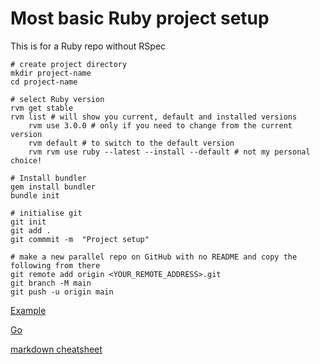 # Most basic Ruby project setup

This is for a Ruby repo without RSpec

```
# create project directory
mkdir project-name
cd project-name

# select Ruby version
rvm get stable
rvm list # will show you current, default and installed versions
    rvm use 3.0.0 # only if you need to change from the current version
    rvm default # to switch to the default version
    rvm rvm use ruby --latest --install --default # not my personal choice!

# Install bundler
gem install bundler
bundle init

# initialise git
git init
git add .
git commmit -m  "Project setup"

# make a new parallel repo on GitHub with no README and copy the following from there
git remote add origin <YOUR_REMOTE_ADDRESS>.git
git branch -M main
git push -u origin main

```

<a href="http://example.com" target="_blank">Example</a>

<a href="http://stackoverflow.com" target="_blank">Go</a>

[markdown cheatsheet](https://github.com/adam-p/markdown-here/wiki/Markdown-Cheatsheet)
